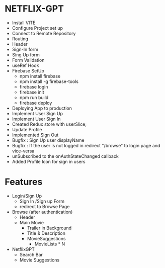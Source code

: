 # NETFLIX-GPT
- Install VITE
- Configure Project set up
- Connect to Remote Repository
- Routing
- Header
- Sign-In form
- Sing Up form
- Form Validation
- useRef Hook
- Firebase SetUp
  - npm install firebase
  - npm install -g firebase-tools
  - firebase login
  - firebase init
  - npm run build
  - firebase deploy
- Deploying App to production
- Implement User Sign Up
- Implement User Sign In
- Created Redux store with userSlice;
- Update Profile
- Implemented Sign Out
- Bugfix : Sign Up user displayName
- Bugfix : If the user is not logged in redirect "/browse" to login page and vice-versa
- unSubscribed to the onAuthStateChanged callback
- Added Profile Icon for sign in users

# Features
- Login/Sign Up
    - Sign In /Sign up Form
    - redirect to Browse Page
- Browse (after authentication)
    - Header
    - Main Movie
        - Trailer in Background
        - Title & Description
        - MovieSuggestions
            - MovieLists * N 
- NetflixGPT
    - Search Bar
    - Movie Suggestions
